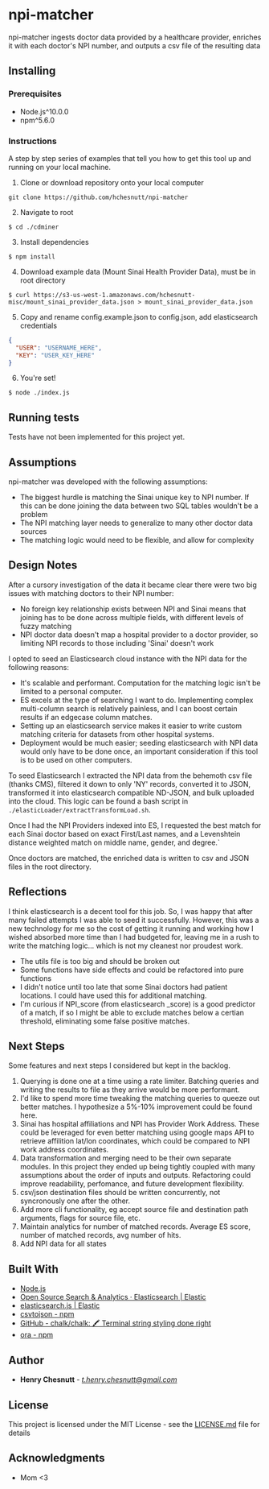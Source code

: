 # npi-matcher

npi-matcher ingests doctor data provided by a healthcare provider, enriches it with each doctor's NPI number, and outputs a csv file of the resulting data

## Installing

### Prerequisites

- Node.js^10.0.0
- npm^5.6.0

### Instructions

A step by step series of examples that tell you how to get this tool up and running on your local machine.

1. Clone or download repository onto your local computer

```shell
git clone https://github.com/hchesnutt/npi-matcher
```

2. Navigate to root

```shell
$ cd ./cdminer
```

3. Install dependencies

```shell
$ npm install
```

4. Download example data (Mount Sinai Health Provider Data), must be in root directory

```shell
$ curl https://s3-us-west-1.amazonaws.com/hchesnutt-misc/mount_sinai_provider_data.json > mount_sinai_provider_data.json
```

5. Copy and rename config.example.json to config.json, add elasticsearch credentials

```json
{
  "USER": "USERNAME_HERE",
  "KEY": "USER_KEY_HERE"
}
```

6. You're set!

```shell
$ node ./index.js
```

## Running tests

Tests have not been implemented for this project yet.


## Assumptions

npi-matcher was developed with the following assumptions:

- The biggest hurdle is matching the Sinai unique key to NPI number. If this can be done joining the data between two SQL tables wouldn't be a problem
- The NPI matching layer needs to generalize to many other doctor data sources
- The matching logic would need to be flexible, and allow for complexity

## Design Notes

After a cursory investigation of the data it became clear there were two big issues with matching doctors to their NPI number:

- No foreign key relationship exists between NPI and Sinai means that joining has to be done across multiple fields, with different levels of fuzzy matching
- NPI doctor data doesn't map a hospital provider to a doctor provider, so limiting NPI records to those including 'Sinai' doesn't work

I opted to seed an Elasticsearch cloud instance with the NPI data for the following reasons:

- It's scalable and performant. Computation for the matching logic isn't be limited to a personal computer.
- ES excels at the type of searching I want to do. Implementing complex multi-column search is relatively painless, and I can boost certain results if an edgecase column matches.
- Setting up an elasticsearch service makes it easier to write custom matching criteria for datasets from other hospital systems.
- Deployment would be much easier; seeding elasticsearch with NPI data would only have to be done once, an important consideration if this tool is to be used on other computers.

To seed Elasticsearch I extracted the NPI data from the behemoth csv file (thanks CMS), filtered it down to only 'NY' records, converted it to JSON, transformed it into elasticsearch compatible ND-JSON, and bulk uploaded into the cloud. This logic can be found a bash script in `./elasticLoader/extractTransformLoad.sh`.

Once I had the NPI Providers indexed into ES, I requested the best match for each Sinai doctor based on exact First/Last names, and a Levenshtein distance weighted match on middle name, gender, and degree.`

Once doctors are matched, the enriched data is written to csv and JSON files in the root directory.

## Reflections
I think elasticsearch is a decent tool for this job. So, I was happy that after many failed attempts I was able to seed it successfully. However, this was a new technology for me so the cost of getting it running and working how I wished absorbed more time than I had budgeted for, leaving me in a rush to write the matching logic... which is not my cleanest nor proudest work.

- The utils file is too big and should be broken out
- Some functions have side effects and could be refactored into pure functions
- I didn't notice until too late that some Sinai doctors had patient locations. I could have used this for additional matching.
- I'm curious if NPI_score (from elasticsearch _score) is a good predictor of a match, if so I might be able to exclude matches below a certian threshold, eliminating some false positive matches.

## Next Steps
Some features and next steps I considered but kept in the backlog.

1. Querying is done one at a time using a rate limiter. Batching queries and writing the results to file as they arrive would be more performant.
2. I'd like to spend more time tweaking the matching queries to queeze out better matches. I hypothesize a 5%-10% improvement could be found here.
3. Sinai has hospital affiliations and NPI has Provider Work Address. These could be leveraged for even better matching using google maps API to retrieve affilition lat/lon coordinates, which could be compared to NPI work address coordinates.
4. Data transformation and merging need to be their own separate modules. In this project they ended up being tightly coupled with many assumptions about the order of inputs and outputs. Refactoring could improve readability, perfomance, and future development flexibility.
5. csv/json destination files should be written concurrently, not syncronously one after the other.
6. Add more cli functionality, eg accept source file and destination path arguments, flags for source file, etc.
7. Maintain analytics for number of matched records. Average ES score, number of matched records, avg number of hits.
8. Add NPI data for all states

## Built With

- [Node.js](https://nodejs.org/en/)
- [Open Source Search & Analytics · Elasticsearch | Elastic](https://www.elastic.co/)
- [elasticsearch.js | Elastic](https://www.elastic.co/guide/en/elasticsearch/client/javascript-api/current/index.html)
- [csvtojson - npm](https://www.npmjs.com/package/csvtojson)
- [GitHub - chalk/chalk: 🖍 Terminal string styling done right](https://github.com/chalk/chalk)
- [ora - npm](https://www.npmjs.com/package/ora)

## Author

- **Henry Chesnutt** - *t.henry.chesnutt@gmail.com*

## License

This project is licensed under the MIT License - see the [LICENSE.md](LICENSE.md) file for details

## Acknowledgments

- Mom <3
